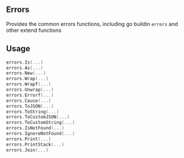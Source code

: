 ## Errors

Provides the common errors functions, including go buildin `errors` and other extend functions

## Usage

```go
errors.Is(...)
errors.As(...)
errors.New(...)
errors.Wrap(...)
errors.Wrapf(...)
errors.Unwrap(...)
errors.Errorf(...)
errors.Cause(...)
errors.ToJSON(...)
errors.ToString(...)
errors.ToCustomJSON(...)
errors.ToCustomString(...)
errors.IsNotFound(...)
errors.IgnoreNotFound(...)
errors.Print(...)
errors.PrintStack(...)
errors.Join(...)
```
